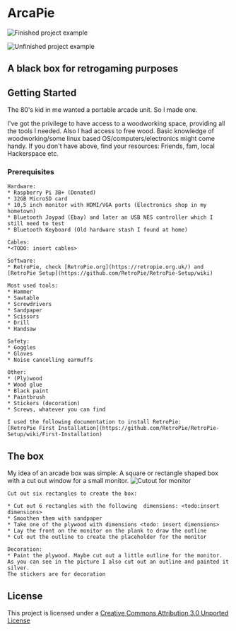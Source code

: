 # ArcaPie
![Finished project example](https://www.prisamsterdam.com/img/arcapie/arcadebox.jpeg)

![Unfinished project example](https://www.prisamsterdam.com/img/arcapie/IMG_20190308_185644.jpg)

 
## A black box for retrogaming purposes

## Getting Started
The 80's kid in me wanted a portable arcade unit. So I made one. 

I've got the privilege to have access to a woodworking space, providing all the tools I needed. Also I had access to free wood. 
Basic knowledge of woodworking/some linux based OS/computers/electronics might come handy.
If you don't have above, find your resources: Friends, fam, local Hackerspace etc.

### Prerequisites

```
Hardware:
* Raspberry Pi 3B+ (Donated)
* 32GB MicroSD card
* 10,5 inch monitor with HDMI/VGA ports (Electronics shop in my hometown)
* Bluetooth Joypad (Ebay) and later an USB NES controller which I still need to test
* Bluetooth Keyboard (Old hardware stash I found at home)

Cables:
*<TODO: insert cables>
```

```
Software:
* RetroPie, check [RetroPie.org](https://retropie.org.uk/) and [RetroPie Setup](https://github.com/RetroPie/RetroPie-Setup/wiki)
```

```
Most used tools:
* Hammer                                                                                                 
* Sawtable                                                                                                
* Screwdrivers                                                                                            
* Sandpaper 
* Scissors
* Drill
* Handsaw
```
 
```  
Safety:
* Goggles
* Gloves
* Noise cancelling earmuffs
```

```
Other:
* (Ply)wood
* Wood glue
* Black paint
* Paintbrush
* Stickers (decoration)
* Screws, whatever you can find
```

```
I used the following documentation to install RetroPie:
[RetroPie First Installation](https://github.com/RetroPie/RetroPie-Setup/wiki/First-Installation)
```
## The box
My idea of an arcade box was simple: A square or rectangle shaped box with a cut out window for a small monitor.
![Cutout for monitor](https://www.prisamsterdam.com/img/arcapie/frontbox.jpg)
 
```
Cut out six rectangles to create the box:

* Cut out 6 rectangles with the following  dimensions: <todo:insert dimensions>
* Smoothen them with sandpaper
* Take one of the plywood with dimensions <todo: insert dimensions>
* Lay the front on the monitor on the plank to draw the outline
* Cut out the outline to create the placeholder for the monitor

Decoration:
* Paint the plywood. Maybe cut out a little outline for the monitor. As you can see in the picture I also cut out an outline and painted it silver.
The stickers are for decoration 

```

## License

This project is licensed under a [Creative Commons Attribution 3.0 Unported License](https://creativecommons.org/licenses/by/3.0/)



